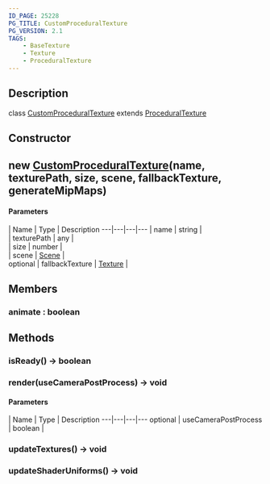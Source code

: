 ```yaml
---
ID_PAGE: 25228
PG_TITLE: CustomProceduralTexture
PG_VERSION: 2.1
TAGS:
    - BaseTexture
    - Texture
    - ProceduralTexture
---
```

## Description

class [CustomProceduralTexture](/classes/2.4/CustomProceduralTexture) extends [ProceduralTexture](/classes/2.4/ProceduralTexture)



## Constructor

## new [CustomProceduralTexture](/classes/2.4/CustomProceduralTexture)(name, texturePath, size, scene, fallbackTexture, generateMipMaps)



#### Parameters
 | Name | Type | Description
---|---|---|---
 | name | string |    
 | texturePath | any |    
 | size | number |    
 | scene | [Scene](/classes/2.4/Scene) |    
optional | fallbackTexture | [Texture](/classes/2.4/Texture) |    
## Members

### animate : boolean



## Methods

### isReady() &rarr; boolean


### render(useCameraPostProcess) &rarr; void



#### Parameters
 | Name | Type | Description
---|---|---|---
optional | useCameraPostProcess | boolean |    

### updateTextures() &rarr; void


### updateShaderUniforms() &rarr; void



